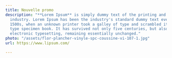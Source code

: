 ```yaml
---
title: Nouvelle promo
description: "**Lorem Ipsum** is simply dummy text of the printing and typesetting
  industry. Lorem Ipsum has been the industry's standard dummy text ever since the
  1500s, when an unknown printer took a galley of type and scrambled it to make a
  type specimen book. It has survived not only five centuries, but also the leap into
  electronic typesetting, remaining essentially unchanged."
photo: "/assets/flor-plancher-vinyle-spc-coussine-vi-107-1.jpg"
url: https://www.lipsum.com/

---
```


